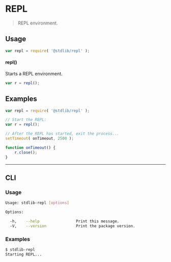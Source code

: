 # REPL

> REPL environment.


<section class="usage">

## Usage

``` javascript
var repl = require( '@stdlib/repl' );
```

#### repl()

Starts a REPL environment.

``` javascript
var r = repl();
```

</section>

<!-- /.usage -->


<section class="examples">

## Examples

``` javascript
var repl = require( '@stdlib/repl' );

// Start the REPL:
var r = repl();

// After the REPL has started, exit the process...
setTimeout( onTimeout, 2500 );

function onTimeout() {
    r.close();
}
```

</section>

<!-- /.examples -->


---

<section class="cli">

## CLI

<section class="usage">

### Usage

``` bash
Usage: stdlib-repl [options]

Options:

  -h,    --help                Print this message.
  -V,    --version             Print the package version.
```

</section>

<!-- /.usage -->


<section class="examples">

### Examples

``` bash
$ stdlib-repl
Starting REPL...
```

</section>

<!-- /.examples -->

</section>

<!-- /.cli -->


<section class="links">

</section>

<!-- /.links -->
